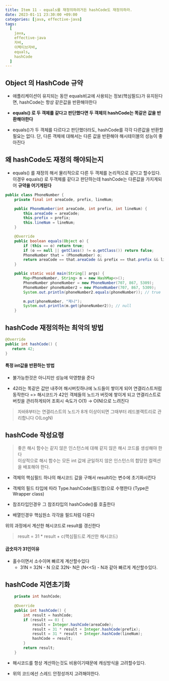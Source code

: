 ```yaml
---
title: Item 11 - equals를 재정의하려거든 hashCode도 재정의하라.
date: 2023-01-11 23:30:00 +09:00
categories: [java, effective-java]
tags:
  [
    java, 
    effective-java
    자바, 
    이펙티브자바,
    equals,
    hashCode
  ]
---
```


## Object 의 HashCode 규약

- 애플리케이션이 유지되는 동안 equals비교에 사용되는 정보(핵심필드)가 유지된다면, hashCode는 항상 같은값을 반환해야한다

- **equals() 로 두 객체를 같다고 판단했다면 두 객체의 hashCode는 똑같은 값을 반환해야한다**

- equals()가 두 객체를 다르다고 판단했더라도, hashCode를 각각 다른값을 반환할 필요는 없다. 단, 다른 객체에 대해서는 다른 값을 반환해야 해시테이블의 성능이 좋아진다


## 왜 hashCode도 재정의 해야되는지

- equals() 를 재정의 해서 물리적으로 다른 두 객체를  논리적으로 같다고 할수있다.   
이경우 equals() 로 두객체를 같다고 판단하는데 hashCode는 다른값을 가지게되어 **규약을 어기게된다**


```java
public class PhoneNumber {
    private final int areaCode, prefix, lineNum;

    public PhoneNumber(int areaCode, int prefix, int lineNum) {
        this.areaCode = areaCode;
        this.prefix = prefix;
        this.lineNum = lineNum;
    }

    @Override
    public boolean equals(Object o) {
        if (this == o) return true;
        if (o == null || getClass() != o.getClass()) return false;
        PhoneNumber that = (PhoneNumber) o;
        return areaCode == that.areaCode && prefix == that.prefix && lineNum == that.lineNum;
    }

    public static void main(String[] args) {
        Map<PhoneNumber, String> m = new HashMap<>();
        PhoneNumber phoneNumber = new PhoneNumber(707, 867, 5309);
        PhoneNumber phoneNumber2 = new PhoneNumber(707, 867, 5309);
        System.out.println(phoneNumber2.equals(phoneNumber)); // true

        m.put(phoneNumber, "제니");
        System.out.println(m.get(phoneNumber2)); // null
    }
```


## hashCode 재정의하는 최악의 방법
```java
@Override
public int hashCode() {
   return 42;
}
```
#### 특정 int값을 반환하는 방법

- 불가능한것은 아니지만 성능에 악영향을 준다

- 42라는 똑같은 값만 내주어 해시버킷하나에 노드들이 쌓이게 되어 연결리스트처럼 동작한다
=> 해시코드가 42인 객체들의 노드가 버킷에 쌓이게 되고 연결리스트로 버킷을 관리하게되어 조회시 속도가 O(1) -> O(N)으로 느려진다 

> 자바8부터는 연결리스트의 노드가 8개 이상이되면 그때부터 레드블랙트리로 관리합니다 O(LogN) 


## hashCode 작성요령

> 좋은 해시 함수는 같지 않은 인스턴스에 대해 같지 않은 해시 코드를 생성해야 한다    
이상적으로 해시 함수는 모든 int 값에 균일하지 않은 인스턴스의 합당한 컬렉션을 배포해야 한다. 

- 객체의 핵심필드 하나의 해시코드 값을 구해서 result라는 변수에 초기화시킨다

- 객체의 필드 타입에 따라 Type.hashCode(필드명)으로 수행한다 (Type은 Wrapper class)

- 참조타입인경우 그 참조타입의 hashCode()를 호출한다

- 배열인경우 핵심원소 각각을 필드처럼 다룬다 

위의 과정에서 계산한 해시코드로 result를 갱신한다
> result = 31 * result + c(핵심필드로 계산한 해시코드)

#### 곱숫자가 31인이유

- 홀수이면서 소수이며 빠르게 계산할수있다
  - 31N = 32N - N 으로  32N- N은  (N<<5) - N과 같아 빠르게 계산할수있다. 
  
  
## hashCode 지연초기화  
```java
    private int hashCode;
    
    @Override
    public int hashCode() {
        int result = hashCode;
        if (result == 0) {
            result = Integer.hashCode(areaCode);
            result = 31 * result + Integer.hashCode(prefix);
            result = 31 * result + Integer.hashCode(lineNum);
            hashCode = result;
        }
        return result;
    }
```
- 해시코드를 항상 계산하는것도 비용이기때문에 캐싱방식을 고려할수있다. 

- 위의 코드에선 스레드 안정성까지 고려해야한다.

